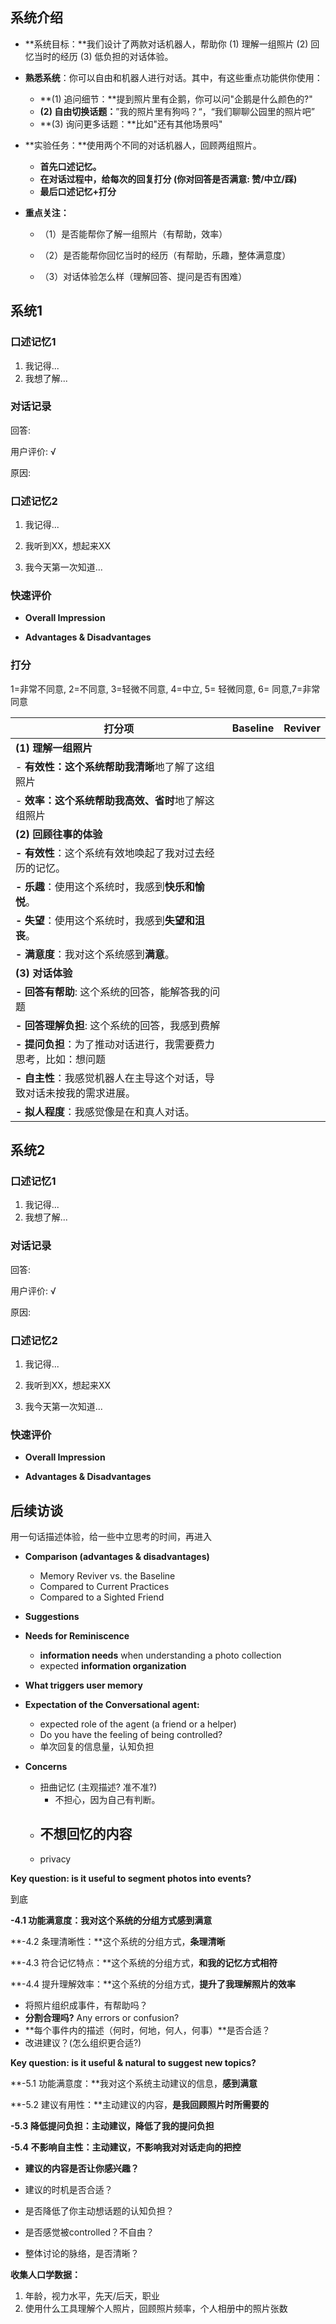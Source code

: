 ## 系统介绍

- **系统目标：**我们设计了两款对话机器人，帮助你 (1) 理解一组照片 (2) 回忆当时的经历 (3) 低负担的对话体验。
- **熟悉系统**：你可以自由和机器人进行对话。其中，有这些重点功能供你使用：
  - **(1) 追问细节：**提到照片里有企鹅，你可以问"企鹅是什么颜色的?"
  - **(2) 自由切换话题：**”我的照片里有狗吗？“，“我们聊聊公园里的照片吧”
  - **(3) 询问更多话题：**比如"还有其他场景吗"
- **实验任务：**使用两个不同的对话机器人，回顾两组照片。
  - **首先口述记忆。**
  - **在对话过程中，给每次的回复打分 (你对回答是否满意: 赞/中立/踩)**
  - **最后口述记忆+打分**

- **重点关注：**

  - （1）是否能帮你了解一组照片（有帮助，效率）

  - （2）是否能帮你回忆当时的经历（有帮助，乐趣，整体满意度）

  - （3）对话体验怎么样（理解回答、提问是否有困难）



## 系统1

### 口述记忆1

1. 我记得...
2. 我想了解...



### 对话记录

回答: 

用户评价: √

原因: 



### 口述记忆2

1. 我记得...
2. 我听到XX，想起来XX

3. 我今天第一次知道...



### 快速评价

- **Overall Impression**



- **Advantages & Disadvantages**



### 打分

1=非常不同意, 2=不同意, 3=轻微不同意, 4=中立, 5= 轻微同意, 6= 同意,7=非常同意



| 打分项                                                       | Baseline | Reviver |
| ------------------------------------------------------------ | -------- | ------- |
| **(1) 理解一组照片**                                         |          |         |
| - **有效性：**这个系统帮助我**清晰**地了解了这组照片         |          |         |
| - **效率：**这个系统帮助我**高效、省时**地了解这组照片       |          |         |
| **(2) 回顾往事的体验**                                       |          |         |
| **- 有效性**：这个系统有效地唤起了我对过去经历的记忆。       |          |         |
| **- 乐趣**：使用这个系统时，我感到**快乐和愉悦**。           |          |         |
| **- 失望**：使用这个系统时，我感到**失望和沮丧**。           |          |         |
| **- 满意度**：我对这个系统感到**满意**。                     |          |         |
| **(3) 对话体验**                                             |          |         |
| **- 回答有帮助**: 这个系统的回答，能解答我的问题             |          |         |
| **- 回答理解负担**: 这个系统的回答，我感到费解               |          |         |
| **- 提问负担**：为了推动对话进行，我需要费力思考，比如：想问题 |          |         |
| **- 自主性**：我感觉机器人在主导这个对话，导致对话未按我的需求进展。 |          |         |
| **- 拟人程度**：我感觉像是在和真人对话。                     |          |         |



## 系统2

### 口述记忆1

1. 我记得...
2. 我想了解...



### 对话记录

回答: 

用户评价: √

原因: 



### 口述记忆2

1. 我记得...
2. 我听到XX，想起来XX

3. 我今天第一次知道...



### 快速评价

- **Overall Impression**



- **Advantages & Disadvantages**





## 后续访谈

用一句话描述体验，给一些中立思考的时间，再进入



- **Comparison (advantages & disadvantages)**
  - Memory Reviver vs. the Baseline
  - Compared to Current Practices
  - Compared to a Sighted Friend



- **Suggestions**

- **Needs for Reminiscence**
  - **information needs** when understanding a photo collection
  - expected **information organization**
- **What triggers user memory**
- **Expectation of the Conversational agent:** 
  - expected role of the agent (a friend or a helper)
  - Do you have the feeling of being controlled?
  - 单次回复的信息量，认知负担
- **Concerns**
  - 扭曲记忆 (主观描述? 准不准?)
    - 不担心，因为自己有判断。
  - 不想回忆的内容
    - 
  - privacy



**Key question: is it useful to segment photos into events?**

到底

**-4.1 功能满意度：**我对这个系统的分组方式**感到满意** 

**-4.2 条理清晰性：**这个系统的分组方式，**条理清晰** 

**-4.3 符合记忆特点：**这个系统的分组方式，**和我的记忆方式相符**

**-4.4 提升理解效率：**这个系统的分组方式，**提升了我理解照片的效率**



- 将照片组织成事件，有帮助吗？
- **分割合理吗?** Any errors or confusion?
- **每个事件内的描述（何时，何地，何人，何事）**是否合适？
- 改进建议？(怎么组织更合适?)



**Key question: is it useful & natural to suggest new topics?**

**-5.1 功能满意度：**我对这个系统主动建议的信息，**感到满意** 

**-5.2 建议有用性：**主动建议的内容，**是我回顾照片时所需要的** 

**-5.3 降低提问负担：**主动建议，降低了我的**提问负担** 

**-5.4 不影响自主性：**主动建议，不影响我对**对话走向的把控** 



- **建议的内容是否让你感兴趣？**

- 建议的时机是否合适？
- 是否降低了你主动想话题的认知负担？
- 是否感觉被controlled？不自由？
- 整体讨论的脉络，是否清晰？



**收集人口学数据：**

1. 年龄，视力水平，先天/后天，职业
2. 使用什么工具理解个人照片，回顾照片频率，个人相册中的照片张数